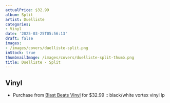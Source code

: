 ```yaml
---
actualPrice: $32.99
album: Split
artist: Duelliste
categories:
- Vinyl
date: '2025-03-25T05:56:13'
draft: false
images:
- /images/covers/duelliste-split.png
inStock: true
thumbnailImage: /images/covers/duelliste-split-thumb.png
title: Duelliste - Split
---
```


## Vinyl
* Purchase from [Blast Beats Vinyl](https://blastbeatsvinyl.com/products/duelliste-daedric-chamber-split-black-white-vortex-vinyl-lp) for $32.99 :: black/white vortex vinyl lp

